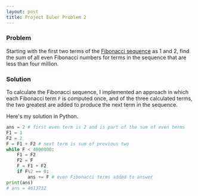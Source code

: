 ```yaml
--- 
layout: post
title: Project Euler Problem 2 
--- 
```

### Problem 
Starting with the first two terms of the [Fibonacci sequence](https://en.wikipedia.org/wiki/Fibonacci_number) as 1 and 2, 
find the sum of all even Fibonacci numbers for terms in the sequence that are less than four million. 

### Solution 
To calculate the Fibonacci sequence, I implemented an approach in which each Fibonacci term ```F``` is computed once, 
and of the three calculated terms, the two greatest are added to produce the next term in the sequence. 

Here's my solution in Python.

```python
ans = 2 # first even term is 2 and is part of the sum of even terms
F1 = 1
F2 = 2
F = F1 + F2 # next term is sum of previous two
while F < 4000000:
    F1 = F2 
    F2 = F 
    F = F1 + F2
    if F%2 == 0:
        ans += F # even Fibonacci terms added to answer
print(ans) 
# ans = 4613732
```

